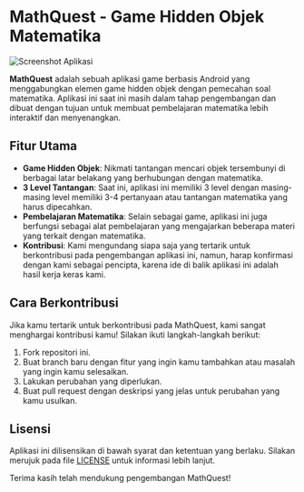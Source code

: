 # MathQuest - Game Hidden Objek Matematika

![Screenshot Aplikasi](URL_Gambar_Aplikasi)

**MathQuest** adalah sebuah aplikasi game berbasis Android yang menggabungkan elemen game hidden objek dengan pemecahan soal matematika. Aplikasi ini saat ini masih dalam tahap pengembangan dan dibuat dengan tujuan untuk membuat pembelajaran matematika lebih interaktif dan menyenangkan.

## Fitur Utama

- **Game Hidden Objek**: Nikmati tantangan mencari objek tersembunyi di berbagai latar belakang yang berhubungan dengan matematika.
- **3 Level Tantangan**: Saat ini, aplikasi ini memiliki 3 level dengan masing-masing level memiliki 3-4 pertanyaan atau tantangan matematika yang harus dipecahkan.
- **Pembelajaran Matematika**: Selain sebagai game, aplikasi ini juga berfungsi sebagai alat pembelajaran yang mengajarkan beberapa materi yang terkait dengan matematika.
- **Kontribusi**: Kami mengundang siapa saja yang tertarik untuk berkontribusi pada pengembangan aplikasi ini, namun, harap konfirmasi dengan kami sebagai pencipta, karena ide di balik aplikasi ini adalah hasil kerja keras kami.

## Cara Berkontribusi

Jika kamu tertarik untuk berkontribusi pada MathQuest, kami sangat menghargai kontribusi kamu! Silakan ikuti langkah-langkah berikut:

1. Fork repositori ini.
2. Buat branch baru dengan fitur yang ingin kamu tambahkan atau masalah yang ingin kamu selesaikan.
3. Lakukan perubahan yang diperlukan.
4. Buat pull request dengan deskripsi yang jelas untuk perubahan yang kamu usulkan.

## Lisensi

Aplikasi ini dilisensikan di bawah syarat dan ketentuan yang berlaku. Silakan merujuk pada file [LICENSE](LICENSE) untuk informasi lebih lanjut.

Terima kasih telah mendukung pengembangan MathQuest!
